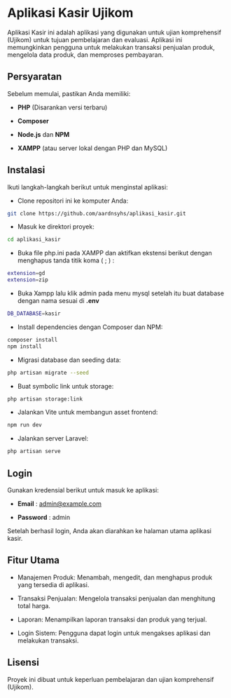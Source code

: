 # Aplikasi Kasir Ujikom

Aplikasi Kasir ini adalah aplikasi yang digunakan untuk ujian komprehensif (Ujikom) untuk tujuan pembelajaran dan evaluasi. Aplikasi ini memungkinkan pengguna untuk melakukan transaksi penjualan produk, mengelola data produk, dan memproses pembayaran.

## Persyaratan

Sebelum memulai, pastikan Anda memiliki:

-   **PHP** (Disarankan versi terbaru)

-   **Composer**

-   **Node.js** dan **NPM**

-   **XAMPP** (atau server lokal dengan PHP dan MySQL)

## Instalasi

Ikuti langkah-langkah berikut untuk menginstal aplikasi:

-   Clone repositori ini ke komputer Anda:

```bash
git clone https://github.com/aardnsyhs/aplikasi_kasir.git
```

-   Masuk ke direktori proyek:

```bash
cd aplikasi_kasir
```

-   Buka file php.ini pada XAMPP dan aktifkan ekstensi berikut dengan menghapus tanda titik koma ( ; ) :

```bash
extension=gd
extension=zip
```

-   Buka Xampp lalu klik admin pada menu mysql setelah itu buat database dengan nama sesuai di **.env**

```bash
DB_DATABASE=kasir
```

-   Install dependencies dengan Composer dan NPM:

```bash
composer install
npm install
```

-   Migrasi database dan seeding data:

```bash
php artisan migrate --seed
```

-   Buat symbolic link untuk storage:

```bash
php artisan storage:link
```

-   Jalankan Vite untuk membangun asset frontend:

```bash
npm run dev
```

-   Jalankan server Laravel:

```bash
php artisan serve
```

## Login

Gunakan kredensial berikut untuk masuk ke aplikasi:

-   **Email** : admin@example.com

-   **Password** : admin

Setelah berhasil login, Anda akan diarahkan ke halaman utama aplikasi kasir.

## Fitur Utama

-   Manajemen Produk: Menambah, mengedit, dan menghapus produk yang tersedia di aplikasi.

-   Transaksi Penjualan: Mengelola transaksi penjualan dan menghitung total harga.

-   Laporan: Menampilkan laporan transaksi dan produk yang terjual.

-   Login Sistem: Pengguna dapat login untuk mengakses aplikasi dan melakukan transaksi.

## Lisensi

Proyek ini dibuat untuk keperluan pembelajaran dan ujian komprehensif (Ujikom).
